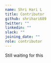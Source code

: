 ```yaml
---
name: Shri Hari L
title: Contributor
github: shrihari689
twitter: ""
linkedin: ""
slack: ""
joining_date: ""
role: contributor
---
```


Still waiting for this
